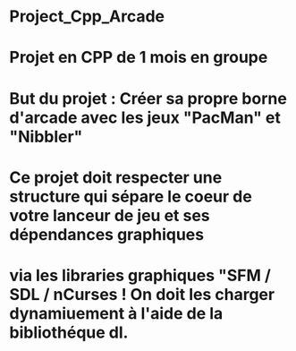 # Project_Cpp_Arcade

# Projet en CPP de 1 mois en groupe 

# But du projet : Créer sa propre borne d'arcade avec les jeux "PacMan" et "Nibbler"
#                   Ce projet doit respecter une structure qui sépare le coeur de votre lanceur de jeu et ses dépendances graphiques
#                       via les libraries graphiques "SFM / SDL / nCurses ! On doit les charger dynamiuement à l'aide de la bibliothéque dl.